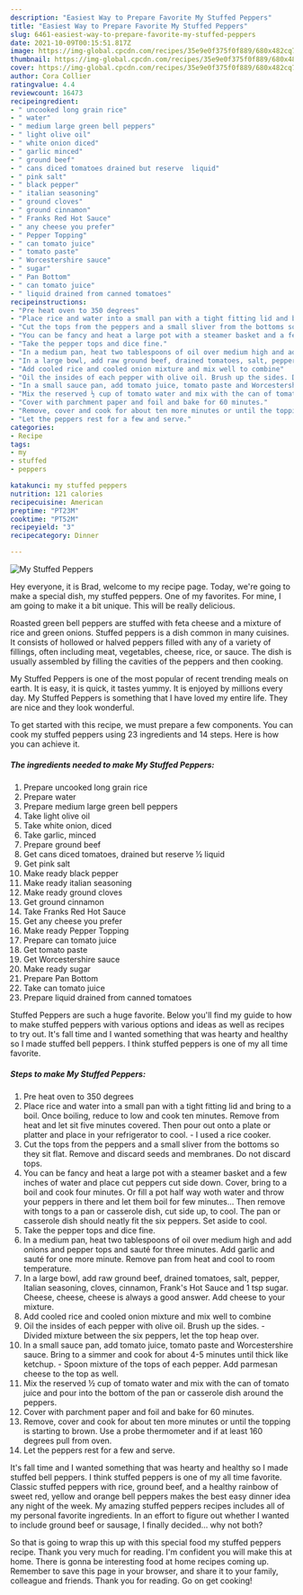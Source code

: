 ```yaml
---
description: "Easiest Way to Prepare Favorite My Stuffed Peppers"
title: "Easiest Way to Prepare Favorite My Stuffed Peppers"
slug: 6461-easiest-way-to-prepare-favorite-my-stuffed-peppers
date: 2021-10-09T00:15:51.817Z
image: https://img-global.cpcdn.com/recipes/35e9e0f375f0f889/680x482cq70/my-stuffed-peppers-recipe-main-photo.jpg
thumbnail: https://img-global.cpcdn.com/recipes/35e9e0f375f0f889/680x482cq70/my-stuffed-peppers-recipe-main-photo.jpg
cover: https://img-global.cpcdn.com/recipes/35e9e0f375f0f889/680x482cq70/my-stuffed-peppers-recipe-main-photo.jpg
author: Cora Collier
ratingvalue: 4.4
reviewcount: 16473
recipeingredient:
- " uncooked long grain rice"
- " water"
- " medium large green bell peppers"
- " light olive oil"
- " white onion diced"
- " garlic minced"
- " ground beef"
- " cans diced tomatoes drained but reserve  liquid"
- " pink salt"
- " black pepper"
- " italian seasoning"
- " ground cloves"
- " ground cinnamon"
- " Franks Red Hot Sauce"
- " any cheese you prefer"
- " Pepper Topping"
- " can tomato juice"
- " tomato paste"
- " Worcestershire sauce"
- " sugar"
- " Pan Bottom"
- " can tomato juice"
- " liquid drained from canned tomatoes"
recipeinstructions:
- "Pre heat oven to 350 degrees"
- "Place rice and water into a small pan with a tight fitting lid and bring to a boil. Once boiling, reduce to low and cook ten minutes. Remove from heat and let sit five minutes covered. Then pour out onto a plate or platter and place in your refrigerator to cool. I used a rice cooker."
- "Cut the tops from the peppers and a small sliver from the bottoms so they sit flat. Remove and discard seeds and membranes. Do not discard tops."
- "You can be fancy and heat a large pot with a steamer basket and a few inches of water and place cut peppers cut side down. Cover, bring to a boil and cook four minutes. Or fill a pot half way woth water and throw your peppers in there and let them boil for few minutes... Then remove with tongs to a pan or casserole dish, cut side up, to cool. The pan or casserole dish should neatly fit the six peppers. Set aside to cool."
- "Take the pepper tops and dice fine."
- "In a medium pan, heat two tablespoons of oil over medium high and add onions and pepper tops and sauté for three minutes. Add garlic and sauté for one more minute. Remove pan from heat and cool to room temperature."
- "In a large bowl, add raw ground beef, drained tomatoes, salt, pepper, Italian seasoning, cloves, cinnamon, Frank&#39;s Hot Sauce and 1 tsp sugar. Cheese, cheese, cheese is always a good answer. Add cheese to your mixture."
- "Add cooled rice and cooled onion mixture and mix well to combine"
- "Oil the insides of each pepper with olive oil. Brush up the sides. Divided mixture between the six peppers, let the top heap over."
- "In a small sauce pan, add tomato juice, tomato paste and Worcestershire sauce. Bring to a simmer and cook for about 4-5 minutes until thick like ketchup. Spoon mixture of the tops of each pepper. Add parmesan cheese to the top as well."
- "Mix the reserved ½ cup of tomato water and mix with the can of tomato juice and pour into the bottom of the pan or casserole dish around the peppers."
- "Cover with parchment paper and foil and bake for 60 minutes."
- "Remove, cover and cook for about ten more minutes or until the topping is starting to brown. Use a probe thermometer and if at least 160 degrees pull from oven."
- "Let the peppers rest for a few and serve."
categories:
- Recipe
tags:
- my
- stuffed
- peppers

katakunci: my stuffed peppers 
nutrition: 121 calories
recipecuisine: American
preptime: "PT23M"
cooktime: "PT52M"
recipeyield: "3"
recipecategory: Dinner

---
```



![My Stuffed Peppers](https://img-global.cpcdn.com/recipes/35e9e0f375f0f889/680x482cq70/my-stuffed-peppers-recipe-main-photo.jpg)

Hey everyone, it is Brad, welcome to my recipe page. Today, we're going to make a special dish, my stuffed peppers. One of my favorites. For mine, I am going to make it a bit unique. This will be really delicious.

Roasted green bell peppers are stuffed with feta cheese and a mixture of rice and green onions. Stuffed peppers is a dish common in many cuisines. It consists of hollowed or halved peppers filled with any of a variety of fillings, often including meat, vegetables, cheese, rice, or sauce. The dish is usually assembled by filling the cavities of the peppers and then cooking.

My Stuffed Peppers is one of the most popular of recent trending meals on earth. It is easy, it is quick, it tastes yummy. It is enjoyed by millions every day. My Stuffed Peppers is something that I have loved my entire life. They are nice and they look wonderful.


To get started with this recipe, we must prepare a few components. You can cook my stuffed peppers using 23 ingredients and 14 steps. Here is how you can achieve it.

<!--inarticleads1-->

##### The ingredients needed to make My Stuffed Peppers:

1. Prepare  uncooked long grain rice
1. Prepare  water
1. Prepare  medium large green bell peppers
1. Take  light olive oil
1. Take  white onion, diced
1. Take  garlic, minced
1. Prepare  ground beef
1. Get  cans diced tomatoes, drained but reserve ½ liquid
1. Get  pink salt
1. Make ready  black pepper
1. Make ready  italian seasoning
1. Make ready  ground cloves
1. Get  ground cinnamon
1. Take  Franks Red Hot Sauce
1. Get  any cheese you prefer
1. Make ready  Pepper Topping
1. Prepare  can tomato juice
1. Get  tomato paste
1. Get  Worcestershire sauce
1. Make ready  sugar
1. Prepare  Pan Bottom
1. Take  can tomato juice
1. Prepare  liquid drained from canned tomatoes


Stuffed Peppers are such a huge favorite. Below you&#39;ll find my guide to how to make stuffed peppers with various options and ideas as well as recipes to try out. It&#39;s fall time and I wanted something that was hearty and healthy so I made stuffed bell peppers. I think stuffed peppers is one of my all time favorite. 

<!--inarticleads2-->

##### Steps to make My Stuffed Peppers:

1. Pre heat oven to 350 degrees
1. Place rice and water into a small pan with a tight fitting lid and bring to a boil. Once boiling, reduce to low and cook ten minutes. Remove from heat and let sit five minutes covered. Then pour out onto a plate or platter and place in your refrigerator to cool. - I used a rice cooker.
1. Cut the tops from the peppers and a small sliver from the bottoms so they sit flat. Remove and discard seeds and membranes. Do not discard tops.
1. You can be fancy and heat a large pot with a steamer basket and a few inches of water and place cut peppers cut side down. Cover, bring to a boil and cook four minutes. Or fill a pot half way woth water and throw your peppers in there and let them boil for few minutes... Then remove with tongs to a pan or casserole dish, cut side up, to cool. The pan or casserole dish should neatly fit the six peppers. Set aside to cool.
1. Take the pepper tops and dice fine.
1. In a medium pan, heat two tablespoons of oil over medium high and add onions and pepper tops and sauté for three minutes. Add garlic and sauté for one more minute. Remove pan from heat and cool to room temperature.
1. In a large bowl, add raw ground beef, drained tomatoes, salt, pepper, Italian seasoning, cloves, cinnamon, Frank&#39;s Hot Sauce and 1 tsp sugar. Cheese, cheese, cheese is always a good answer. Add cheese to your mixture.
1. Add cooled rice and cooled onion mixture and mix well to combine
1. Oil the insides of each pepper with olive oil. Brush up the sides. - Divided mixture between the six peppers, let the top heap over.
1. In a small sauce pan, add tomato juice, tomato paste and Worcestershire sauce. Bring to a simmer and cook for about 4-5 minutes until thick like ketchup. - Spoon mixture of the tops of each pepper. Add parmesan cheese to the top as well.
1. Mix the reserved ½ cup of tomato water and mix with the can of tomato juice and pour into the bottom of the pan or casserole dish around the peppers.
1. Cover with parchment paper and foil and bake for 60 minutes.
1. Remove, cover and cook for about ten more minutes or until the topping is starting to brown. Use a probe thermometer and if at least 160 degrees pull from oven.
1. Let the peppers rest for a few and serve.


It&#39;s fall time and I wanted something that was hearty and healthy so I made stuffed bell peppers. I think stuffed peppers is one of my all time favorite. Classic stuffed peppers with rice, ground beef, and a healthy rainbow of sweet red, yellow and orange bell peppers makes the best easy dinner idea any night of the week. My amazing stuffed peppers recipes includes all of my personal favorite ingredients. In an effort to figure out whether I wanted to include ground beef or sausage, I finally decided… why not both? 

So that is going to wrap this up with this special food my stuffed peppers recipe. Thank you very much for reading. I'm confident you will make this at home. There is gonna be interesting food at home recipes coming up. Remember to save this page in your browser, and share it to your family, colleague and friends. Thank you for reading. Go on get cooking!
